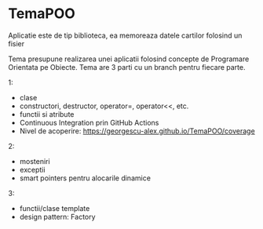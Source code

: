# TemaPOO 

Aplicatie este de tip biblioteca, ea memoreaza datele cartilor folosind un fisier

Tema presupune realizarea unei aplicatii folosind concepte de Programare Orientata pe Obiecte.
Tema are 3 parti cu un branch pentru fiecare parte.

1:
  - clase
  - constructori, destructor, operator=, operator<<, etc.
  - functii si atribute
  - Continuous Integration prin GitHub Actions
  - Nivel de acoperire: https://georgescu-alex.github.io/TemaPOO/coverage
  
2:
  - mosteniri
  - exceptii
  - smart pointers pentru alocarile dinamice
 
3:
  - functii/clase template
  - design pattern: Factory
